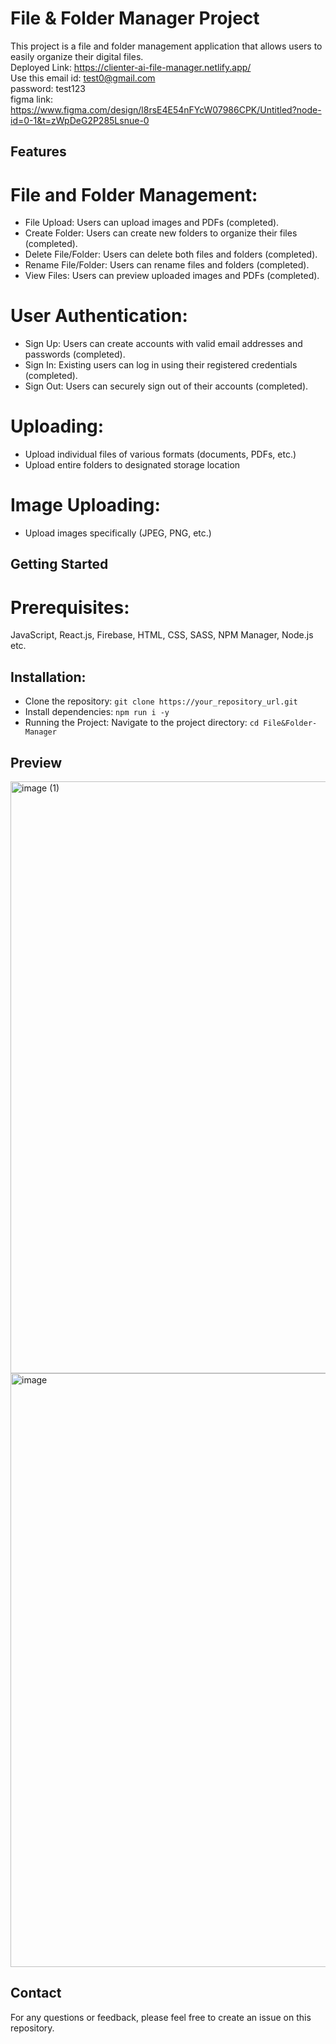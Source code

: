 # File & Folder Manager Project

This project is a file and folder management application that allows users to easily organize their digital files. <br>
Deployed Link: https://clienter-ai-file-manager.netlify.app/ <br>
Use this email id: test0@gmail.com <br>
password: test123 <br>
figma link: https://www.figma.com/design/l8rsE4E54nFYcW07986CPK/Untitled?node-id=0-1&t=zWpDeG2P285Lsnue-0 <br>
## Features
# File and Folder Management:
- File Upload: Users can upload images and PDFs  (completed).
- Create Folder: Users can create new folders to organize their files (completed).
- Delete File/Folder: Users can delete both files and folders (completed).
- Rename File/Folder: Users can rename files and folders (completed).
- View Files: Users can preview uploaded images and PDFs  (completed).
  
# User Authentication:
- Sign Up: Users can create accounts with valid email addresses and passwords (completed).
- Sign In: Existing users can log in using their registered credentials  (completed).
- Sign Out: Users can securely sign out of their accounts  (completed).

# Uploading:
- Upload individual files of various formats (documents, PDFs, etc.)
- Upload entire folders to designated storage location
  
# Image Uploading:
- Upload images specifically (JPEG, PNG, etc.)

## Getting Started

# Prerequisites:
JavaScript, React.js, Firebase, HTML, CSS, SASS, NPM Manager, Node.js etc.

## Installation:

- Clone the repository:
  `git clone https://your_repository_url.git`
- Install dependencies:
  `npm run i -y`
- Running the Project:
  Navigate to the project directory:
  `cd File&Folder-Manager`
## Preview
<img width="947" alt="image (1)" src="https://github.com/officialarmannqureshi/File-Manager/assets/91754196/4f05f640-c855-4874-bfd2-5f01dbdecfb4">
<img width="950" alt="image" src="https://github.com/officialarmannqureshi/File-Manager/assets/91754196/12f5f59e-f62c-42bf-93c3-26baec855a5e">



## Contact
For any questions or feedback, please feel free to create an issue on this repository.
